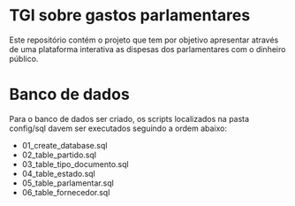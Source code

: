 # TGI sobre gastos parlamentares

Este repositório contém o projeto que tem por objetivo apresentar através de uma plataforma
interativa as dispesas dos parlamentares com o dinheiro público.

# Banco de dados

Para o banco de dados ser criado, os scripts localizados na pasta config/sql davem ser executados
seguindo a ordem abaixo:
 
  * 01_create_database.sql
  * 02_table_partido.sql
  * 03_table_tipo_documento.sql
  * 04_table_estado.sql
  * 05_table_parlamentar.sql
  * 06_table_fornecedor.sql
